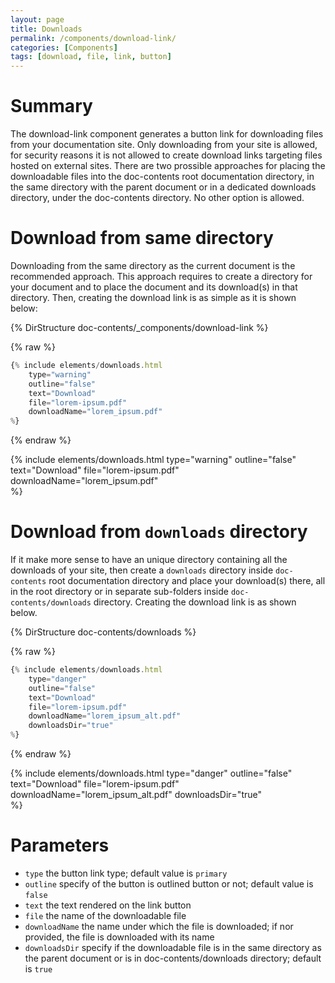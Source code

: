 ```yaml
---
layout: page
title: Downloads
permalink: /components/download-link/
categories: [Components]
tags: [download, file, link, button]
---
```


# Summary
The download-link component generates a button link for downloading files from your documentation site. Only downloading from your site is allowed, for security reasons it is not allowed to create download links targeting files hosted on external sites. There are two prossible approaches for placing the downloadable files into the doc-contents root documentation directory, in the same directory with the parent document or in a dedicated downloads directory, under the doc-contents directory. No other option is allowed.

# Download from same directory
Downloading from the same directory as the current document is the recommended approach. This approach requires to create a directory for your document and to place the document and its download(s) in that directory. Then, creating the download link is as simple as it is shown below:

{% DirStructure doc-contents/_components/download-link %}

{% raw %}
```javascript
{% include elements/downloads.html 
    type="warning" 
    outline="false" 
    text="Download" 
    file="lorem-ipsum.pdf"
    downloadName="lorem_ipsum.pdf"    
%}
```
{% endraw %}

{% include elements/downloads.html 
    type="warning" 
    outline="false" 
    text="Download" 
    file="lorem-ipsum.pdf"
    downloadName="lorem_ipsum.pdf"    
%}

# Download from `downloads` directory
If it make more sense to have an unique directory containing all the downloads of your site, then create a `downloads` directory inside `doc-contents` root documentation directory and place your download(s) there, all in the root directory or in separate sub-folders inside `doc-contents/downloads` directory. Creating the download link is as shown below. 

{% DirStructure doc-contents/downloads %}

{% raw %}
```javascript
{% include elements/downloads.html 
    type="danger" 
    outline="false" 
    text="Download" 
    file="lorem-ipsum.pdf"
    downloadName="lorem_ipsum_alt.pdf" 
    downloadsDir="true"   
%}
```
{% endraw %}

{% include elements/downloads.html 
    type="danger" 
    outline="false" 
    text="Download"
    file="lorem-ipsum.pdf"
    downloadName="lorem_ipsum_alt.pdf" 
    downloadsDir="true"      
%}

# Parameters
- `type` the button link type; default value is `primary`
- `outline` specify of the button is outlined button or not; default value is `false`
- `text` the text rendered on the link button
- `file` the name of the downloadable file
- `downloadName` the name under which the file is downloaded; if nor provided, the file is downloaded with its name
- `downloadsDir` specify if the downloadable file is in the same directory as the parent document or is in doc-contents/downloads directory; default is `true` 